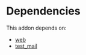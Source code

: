 # Dependencies

This addon depends on:

- [web](https://github.com/bringout/oca-ocb-core/tree/e9ca19c0c154b94934ea86258814c560c4e016f4/odoo-bringout-oca-ocb-web)
- [test_mail](https://github.com/bringout/oca-ocb-test/tree/0fe8a62619aef53731b7baafcb018130ef903ff8/odoo-bringout-oca-ocb-test_mail)
